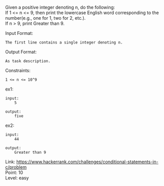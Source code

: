 Given a positive integer denoting n, do the following:<br />
If 1 <= n <= 9, then print the lowercase English word corresponding to the number(e.g., one for 1, two for 2, etc.).<br />
If n > 9, print Greater than 9.

Input Format:

	The first line contains a single integer denoting n.

Output Format:

	As task description.

Constraints:

	1 <= n <= 10^9

ex1:

	input:
		5

	output:
		five

ex2:

	input:
		44

	output:
		Greater than 9

Link: https://www.hackerrank.com/challenges/conditional-statements-in-c/problem<br />
Point: 10<br />
Level: easy